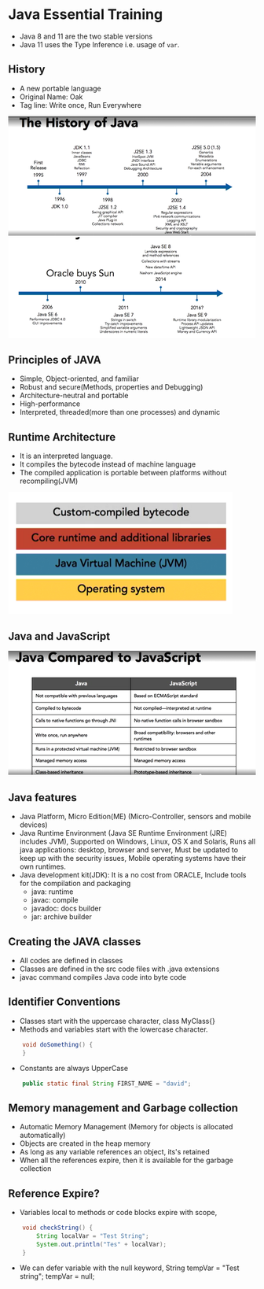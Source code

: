 # Java Essential Training

- Java 8 and 11 are the two stable versions
- Java 11 uses the Type Inference i.e. usage of `var`.

## History

- A new portable language
- Original Name: Oak
- Tag line: Write once, Run Everywhere

![Alt text](images/History.PNG "History of Java")
![Alt text](images/History2.PNG "History of Java")

## Principles of JAVA

- Simple, Object-oriented, and familiar
- Robust and secure(Methods, properties and Debugging)
- Architecture-neutral and portable
- High-performance
- Interpreted, threaded(more than one processes) and dynamic

## Runtime Architecture

- It is an interpreted language.
- It compiles the bytecode instead of machine language
- The compiled application is portable between platforms without recompiling(JVM)

![Alt text](images/Runtime_Arch.PNG "Runtime Architecture")

## Java and JavaScript

![Alt text](images/JavaVsJavaScript.PNG "History of Java")

## Java features

- Java Platform, Micro Edition(ME) (Micro-Controller, sensors and mobile devices)
- Java Runtime Environment (Java SE Runtime Environment (JRE) includes JVM),
Supported on Windows, Linux, OS X and Solaris, Runs all java applications: desktop, browser and server,
Must be updated to keep up with the security issues, Mobile operating systems have their own runtimes.
- Java development kit(JDK): It is a no cost from ORACLE, Include tools for the compilation and packaging<br>
  - java: runtime
  - javac: compile
  - javadoc: docs builder
  - jar: archive builder

## Creating the JAVA classes

- All codes are defined in classes
- Classes are defined in the src code files with .java extensions
- javac command compiles Java code into byte code

## Identifier Conventions

- Classes start with the uppercase character, class MyClass{}
- Methods and variables start with the lowercase character.<br>
````Java
    void doSomething() {
    }
````
- Constants are always UpperCase
````Java
    public static final String FIRST_NAME = "david";
````
## Memory management and Garbage collection

- Automatic Memory Management (Memory for objects is allocated automatically)
- Objects are created in the heap memory
- As long as any variable references an object, its's retained
- When all the references expire, then it is available for the garbage collection

## Reference Expire?

- Variables local to methods or code blocks expire with scope,<br>

```Java
    void checkString() {
        String localVar = "Test String";
        System.out.println("Tes" + localVar);
    }
```
- We can defer variable with the null keyword,
String tempVar = "Test string";
tempVar = null;






